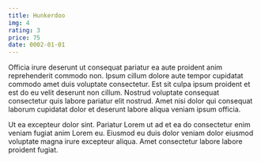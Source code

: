```yaml
---
title: Hunkerdoo
img: 4
rating: 3
price: 75
date: 0002-01-01
---
```


Officia irure deserunt ut consequat pariatur ea aute proident anim reprehenderit commodo non. Ipsum cillum dolore aute tempor cupidatat commodo amet duis voluptate consectetur. Est sit culpa ipsum proident et est do eu velit deserunt non cillum. Nostrud voluptate consequat consectetur quis labore pariatur elit nostrud. Amet nisi dolor qui consequat laborum cupidatat dolor et deserunt labore aliqua veniam ipsum officia.

Ut ea excepteur dolor sint. Pariatur Lorem ut ad et ea do consectetur enim veniam fugiat anim Lorem eu. Eiusmod eu duis dolor veniam dolor eiusmod voluptate magna irure excepteur aliqua. Amet consectetur labore labore proident fugiat.
